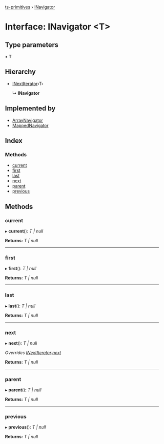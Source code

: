 [ts-primitives](../README.md) › [INavigator](inavigator.md)

# Interface: INavigator <**T**>

## Type parameters

▪ **T**

## Hierarchy

* [INextIterator](inextiterator.md)‹T›

  ↳ **INavigator**

## Implemented by

* [ArrayNavigator](../classes/arraynavigator.md)
* [MappedNavigator](../classes/mappednavigator.md)

## Index

### Methods

* [current](inavigator.md#current)
* [first](inavigator.md#first)
* [last](inavigator.md#last)
* [next](inavigator.md#next)
* [parent](inavigator.md#parent)
* [previous](inavigator.md#previous)

## Methods

###  current

▸ **current**(): *T | null*

**Returns:** *T | null*

___

###  first

▸ **first**(): *T | null*

**Returns:** *T | null*

___

###  last

▸ **last**(): *T | null*

**Returns:** *T | null*

___

###  next

▸ **next**(): *T | null*

*Overrides [INextIterator](inextiterator.md).[next](inextiterator.md#next)*

**Returns:** *T | null*

___

###  parent

▸ **parent**(): *T | null*

**Returns:** *T | null*

___

###  previous

▸ **previous**(): *T | null*

**Returns:** *T | null*
